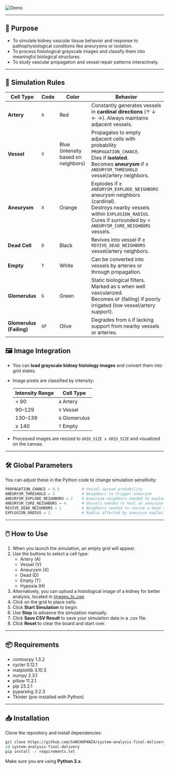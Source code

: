 ![Demo](./Demo.gif)


---

## 🎯 Purpose

- To simulate kidney vascular tissue behavior and response to pathophysiological conditions like aneurysms or isolation.
- To process histological grayscale images and classify them into meaningful biological structures.
- To study vascular propagation and vessel repair patterns interactively.

---

## 🧪 Simulation Rules

| Cell Type        | Code | Color                        | Behavior                                                                                                                                   |
|------------------|------|------------------------------|--------------------------------------------------------------------------------------------------------------------------------------------|
| **Artery**       | `A`  | Red                          | Constantly generates vessels in **cardinal directions** (↑ ↓ ← →). Always maintains adjacent vessels.                                      |
| **Vessel**       | `V`  | Blue (intensity based on neighbors) | Propagates to empty adjacent cells with probability `PROPAGATION_CHANCE`.<br>Dies if **isolated**.<br>Becomes **aneurysm** if ≥ `ANEURYSM_THRESHOLD` vessel/artery neighbors. |
| **Aneurysm**     | `X`  | Orange                       | Explodes if ≥ `ANEURYSM_EXPLODE_NEIGHBORS` aneurysm neighbors (cardinal).<br>Destroys nearby vessels within `EXPLOSION_RADIUS`.<br>Cures if surrounded by < `ANEURYSM_CURE_NEIGHBORS` vessels. |
| **Dead Cell**    | `D`  | Black                        | Revives into vessel if ≥ `REVIVE_DEAD_NEIGHBORS` vessel/artery neighbors.                                                                 |
| **Empty**        | `T`  | White                        | Can be converted into vessels by arteries or through propagation.                                                                         |
| **Glomerulus**   | `G`  | Green                        | Static biological filters. Marked as `G` when well vascularized.<br>Becomes `GF` (failing) if poorly irrigated (low vessel/artery support). |
| **Glomerulus (Failing)** | `GF` | Olive                     | Degrades from `G` if lacking support from nearby vessels or arteries.                                                                    |

## 🖼️ Image Integration

- You can **load grayscale kidney histology images** and convert them into grid states.
- Image pixels are classified by intensity:
  
  | Intensity Range | Cell Type |
  |------------------|------------|
  | < 90             | `A` Artery |
  | 90–129           | `V` Vessel |
  | 130–139          | `G` Glomerulus |
  | ≥ 140            | `T` Empty |

- Processed images are resized to `GRID_SIZE x GRID_SIZE` and visualized on the canvas.

---

## 🛠️ Global Parameters

You can adjust these in the Python code to change simulation sensitivity:

```python
PROPAGATION_CHANCE = 0.3          # Vessel spread probability
ANEURYSM_THRESHOLD = 5            # Neighbors to trigger aneurysm
ANEURYSM_EXPLODE_NEIGHBORS = 2    # Aneurysm neighbors needed to explode
ANEURYSM_CURE_NEIGHBORS = 4       # Vessels needed to heal an aneurysm
REVIVE_DEAD_NEIGHBORS = 1         # Neighbors needed to revive a dead cell
EXPLOSION_RADIUS = 2              # Radius affected by aneurysm explosion
```

---

## 🖱️ How to Use

1. When you launch the simulation, an empty grid will appear.
2. Use the buttons to select a cell type:
   - Artery (A)
   - Vessel (V)
   - Aneurysm (X)
   - Dead (D)
   - Empty (T)
   - Hypoxia (H)
3. Alternatively, you can upload a histological image of a kidney for better analysis, located in [images_to_use](./Simulation/data/images_to_use/)
4. Click on the grid to place cells.
5. Click **Start Simulation** to begin.
6. Use **Step** to advance the simulation manually.
7. Click **Save CSV Result** to save your simulation data in a .csv file.  
8. Click **Reset** to clear the board and start over.

---

## 📦 Requirements

- contourpy       1.3.2
- cycler          0.12.1
- matplotlib      3.10.3
- numpy           2.3.1
- pillow          11.2.1
- pip             23.2.1
- pyparsing       3.2.3
- Tkinter  (pre-installed with Python)

---

## 📥 Installation

Clone the repository and install dependencies:

```bash
git clone https://github.com/S4NCHOPANZ4/system-analysis-final-delivery.git
cd system-analysis-final-delivery
pip install -r requirements.txt
```

Make sure you are using **Python 3.x**.

